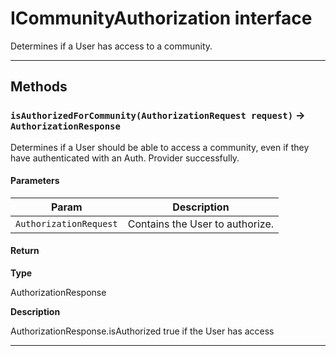 # ICommunityAuthorization interface

Determines if a User has access to a community.

---
## Methods
### `isAuthorizedForCommunity(AuthorizationRequest request)` → `AuthorizationResponse`

Determines if a User should be able to access a community, even if they have authenticated with an Auth. Provider successfully.

#### Parameters
|Param|Description|
|-----|-----------|
|`AuthorizationRequest` |  Contains the User to authorize. |

#### Return

**Type**

AuthorizationResponse

**Description**

AuthorizationResponse.isAuthorized true if the User has access

---
